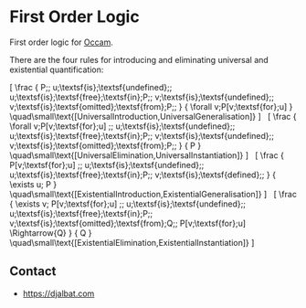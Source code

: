 # First Order Logic

First order logic for [Occam](https://occam.science).

There are the four rules for introducing and eliminating universal and existential quantification:

\[
\frac
{
P\;\;
u\;\textsf{is}\;\textsf{undefined}\;\;
u\;\textsf{is}\;\textsf{free}\;\textsf{in}\;P\;\;
v\;\textsf{is}\;\textsf{undefined}\;\;
v\;\textsf{is}\;\textsf{omitted}\;\textsf{from}\;P\;\;
}
{
\forall v\;P[v\;\textsf{for}\;u]
}
\quad\small\text{[UniversalIntroduction,UniversalGeneralisation]}
\]
&nbsp;
\[
\frac
{
\forall v\;P[v\;\textsf{for}\;u]
\;\;
u\;\textsf{is}\;\textsf{undefined}\;\;
u\;\textsf{is}\;\textsf{free}\;\textsf{in}\;P\;\;
v\;\textsf{is}\;\textsf{undefined}\;\;
v\;\textsf{is}\;\textsf{omitted}\;\textsf{from}\;P\;\;
}
{
P
}
\quad\small\text{[UniversalElimination,UniversalInstantiation]}
\]
&nbsp;
\[
\frac
{
P[v\;\textsf{for}\;u]
\;\;
u\;\textsf{is}\;\textsf{undefined}\;\;
u\;\textsf{is}\;\textsf{free}\;\textsf{in}\;P\;\;
v\;\textsf{is}\;\textsf{defined}\;\;
}
{
\exists u\; P
}
\quad\small\text{[ExistentialIntroduction,ExistentialGeneralisation]}
\]
&nbsp;
\[
\frac
{
\exists v\; P[v\;\textsf{for}\;u]
\;\;
u\;\textsf{is}\;\textsf{undefined}\;\;
u\;\textsf{is}\;\textsf{free}\;\textsf{in}\;P\;\;
v\;\textsf{is}\;\textsf{omitted}\;\textsf{from}\;Q\;\;
P[v\;\textsf{for}\;u] \Rightarrow{Q}
}
{
Q
}
\quad\small\text{[ExistentialElimination,ExistentialInstantiation]}
\]

## Contact

* https://djalbat.com
